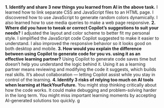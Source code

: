 **1. Identify and share 3 new things you learned from AI in the above task.**
I learned how to link separate CSS and JavaScript files to an HTML page.
I discovered how to use JavaScript to generate random colors dynamically.
I also learned how to use media queries to make a web page responsive.
**2. Where did you have to tweak or correct Copilot’s suggestions to suit your needs?**
I adjusted the layout and color scheme to better fit my personal style.
I simplified the JavaScript code Copilot suggested to make it easier to understand.
I also improved the responsive behavior so it looks good on both desktop and mobile.
**3. How would you explain the difference between using Copilot to generate code for you vs. using it as an effective learning partner?**
Using Copilot to generate code saves time but doesn’t help you understand the logic behind it.
Using it as a learning partner means reviewing and modifying the code it suggests, which builds real skills.
It’s about collaboration — letting Copilot assist while you stay in control of the learning.
**4. Identify 3 risks of relying too much on AI tools when learning at HackYourFuture.**
You might stop thinking critically about how the code works.
It could make debugging and problem-solving harder in the long term.
You might miss important learning moments by accepting AI-generated solutions too quickly.
g
